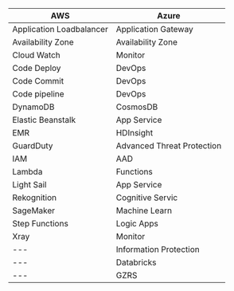 | AWS	                 | Azure                            |
| ------------------------ | -----------------------------|
| Application Loadbalancer | Application Gateway          |
| Availability Zone        | Availability Zone            |
| Cloud Watch              | Monitor                      |
| Code Deploy              | DevOps                       |
| Code Commit              | DevOps                       |
| Code pipeline            | DevOps                       |
| DynamoDB                 | CosmosDB                     |
| Elastic Beanstalk        | App Service                  |
| EMR                      | HDInsight                    |
| GuardDuty                | Advanced Threat Protection   |
| IAM                      | AAD                          |
| Lambda                   | Functions                    |
| Light Sail               | App Service                  |
| Rekognition              | Cognitive Servic             |
| SageMaker                | Machine Learn                |
| Step Functions           | Logic Apps                   |
| Xray                     | Monitor                      |
| ---                      | Information Protection       |
| ---                      | Databricks                   |
| ---                      | GZRS                         |

